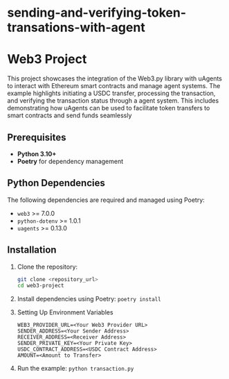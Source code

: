 # sending-and-verifying-token-transations-with-agent

# Web3 Project

This project showcases the integration of the Web3.py library with uAgents to interact with Ethereum smart contracts and manage agent systems. The example highlights initiating a USDC transfer, processing the transaction, and verifying the transaction status through a agent system. This includes demonstrating how uAgents can be used to facilitate token transfers to smart contracts and send funds seamlessly

## Prerequisites

- **Python 3.10+**
- **Poetry** for dependency management

## Python Dependencies

The following dependencies are required and managed using Poetry:

- `web3` >= 7.0.0
- `python-dotenv` >= 1.0.1
- `uagents` >= 0.13.0

## Installation

1. Clone the repository:
   ```bash
   git clone <repository_url>
   cd web3-project
   ```

2. Install dependencies using Poetry:
 `poetry install`


3. Setting Up Environment Variables

    ```plaintext
    WEB3_PROVIDER_URL=<Your Web3 Provider URL>
    SENDER_ADDRESS=<Your Sender Address>
    RECEIVER_ADDRESS=<Receiver Address>
    SENDER_PRIVATE_KEY=<Your Private Key>
    USDC_CONTRACT_ADDRESS=<USDC Contract Address>
    AMOUNT=<Amount to Transfer>
    ```

4. Run the example: `python transaction.py`
